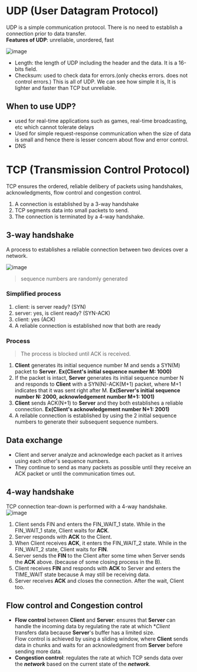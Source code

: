 # UDP (User Datagram Protocol)
UDP is a simple communication protocol. There is no need to establish a connection prior to data transfer.<br>
**Features of UDP**: unreliable, unordered, fast

![image](https://user-images.githubusercontent.com/67142421/178133335-70ef1d74-9b94-4d5f-bb30-f166eb2f93a0.png)

* Length: the length of UDP including the header and the data. It is a 16-bits field.
* Checksum: used to check data for errors.(only checks errors. does not control errors.)
This is all of UDP. We can see how simple it is, It is lighter and faster than TCP but unreliable.<br>

## When to use UDP?
* used for real-time applications such as games, real-time broadcasting, etc which cannot tolerate delays
* Used for simple request-response communication when the size of data is small and hence there is lesser concern about flow and error control.
* DNS

# TCP (Transmission Control Protocol)
TCP ensures the ordered, reliable delibery of packets using handshakes, acknowledgments, flow control and congestion control.<br>
1. A connection is established by a 3-way handshake
2. TCP segments data into small packets to send.
3. The connection is terminated by a 4-way handshake.

## 3-way handshake
A process to establishes a reliable connection between two devices over a network.

![image](https://user-images.githubusercontent.com/67142421/223976212-ecc67af5-a969-4b56-bf09-d728357b96db.png)

>sequence numbers are randomly generated
### Simplified process
1. client: is server ready? (SYN)
2. server: yes, is client ready? (SYN-ACK)
3. client: yes (ACK)
4. A reliable connection is established now that both are ready
### Process
>The process is blocked until ACK is received.
1. **Client** generates its initial sequence number M and sends a SYN(M) packet to **Server**. **Ex(Client's initial sequence number M: 1000)**
2. If the packet is intact, **Server** generates its initial sequence number N and responds to **Client** with a SYN(N)-ACK(M+1) packet, where M+1 indicates that it was sent right after M. **Ex(Server's initial sequence number N: 2000, acknowledgement number M+1: 1001)**
3. **Client** sends ACK(N+1) to **Server** and they both establishes a reliable connection. **Ex(Client's acknowledgement number N+1: 2001)**
4. A reilable connection is established by using the 2 initial sequence numbers to generate their subsequent sequence numbers.

## Data exchange
- Client and server analyze and acknowledge each packet as it arrives using each other's sequence numbers.<br>
- They continue to send as many packets as possible until they receive an ACK packet or until the communication times out.

## 4-way handshake
TCP connection tear-down is performed with a 4-way handshake.<br>
![image](https://user-images.githubusercontent.com/67142421/178133057-8290aaef-1b2d-4c66-8c49-69b35f40e2b8.png)

1. Client sends FIN and enters the FIN_WAIT_1 state. While in the FIN_WAIT_1 state, Client waits for **ACK**.
2. Server responds with **ACK** to the Client.
3. When Client receives **ACK**, it enters the FIN_WAIT_2 state. While in the FIN_WAIT_2 state, Client waits for **FIN**.
4. Server sends the **FIN** to the Client after some time when Server sends the **ACK** above. (because of some closing process in the B).
5. Client receives **FIN** and responds with **ACK** to Server and enters the TIME_WAIT state because A may still be receiving data.
6. Server receives **ACK** and closes the connection. After the wait, Client too.

## Flow control and Congestion control
- **Flow control** between **Client** and **Server**: ensures that **Server** can handle the incoming data by regulating the rate at which **Client* transfers data because **Server**'s buffer has a limited size.<br>
Flow control is achieved by using a sliding window, where **Client** sends data in chunks and waits for an acknowledgment from **Server** before sending more data.
- **Congestion control**: regulates the rate at which TCP sends data over the ***network*** based on the current state of the ***network***.
